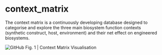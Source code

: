 # context_matrix
The context matrix is a continuously developing database designed to categorise and explore the three main biosystem function contexts (synthetic construct, host, environment) and their net effect on engineered biosystems.

![GitHub Fig. 1 | Context Matrix Visualisation](https://github.com/camos95/context_matrix/blob/main/ims/context_matrix_github_v1.png?raw=true)
